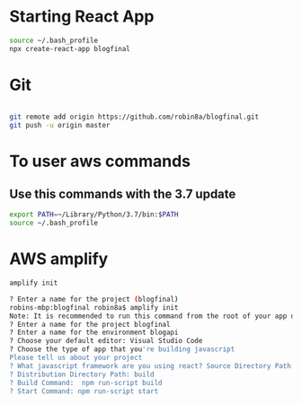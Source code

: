 # Starting React App
```sh
source ~/.bash_profile
npx create-react-app blogfinal
```

# Git

```sh

git remote add origin https://github.com/robin8a/blogfinal.git
git push -u origin master
```


# To user aws commands
## Use this commands with the 3.7 update
```sh
export PATH=~/Library/Python/3.7/bin:$PATH
source ~/.bash_profile

```


# AWS amplify

```sh
amplify init

? Enter a name for the project (blogfinal) 
robins-mbp:blogfinal robin8a$ amplify init
Note: It is recommended to run this command from the root of your app directory
? Enter a name for the project blogfinal
? Enter a name for the environment blogapi
? Choose your default editor: Visual Studio Code
? Choose the type of app that you're building javascript
Please tell us about your project
? What javascript framework are you using react? Source Directory Path:  src
? Distribution Directory Path: build
? Build Command:  npm run-script build
? Start Command: npm run-script start

```